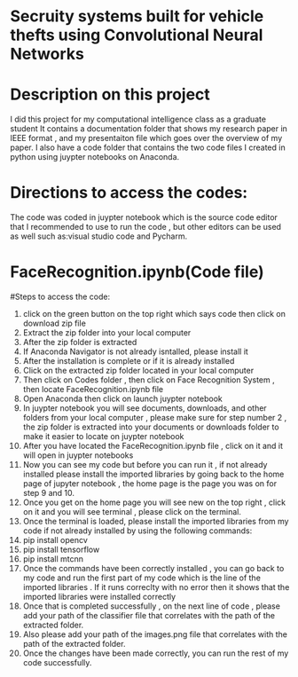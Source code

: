 # Secruity systems built for vehicle thefts using Convolutional Neural Networks

# Description on this project 
I did this project for my computational intelligence class as a graduate student 
It contains a documentation folder that shows my research paper in IEEE format , and my presentaiton file  which goes over the overview of my paper. I also have a code folder that contains the two code files I created in python using juypter notebooks on Anaconda. 

# Directions to access the codes:
The code was coded in juypter notebook which is the source code editor that I recommended to use to run the code , but other editors can be used as well such as:visual studio code and Pycharm.

# FaceRecognition.ipynb(Code file)
#Steps to access the code:
1. click on the green button on the top right which says code then click on download zip file 
2. Extract the zip folder into your local computer
3. After the zip folder is extracted 
4. If Anaconda Navigator is not already isntalled, please install it 
5. After the installation is complete or if it is already installed 
6. Click on the extracted zip folder located in your local computer 
7. Then click on Codes folder , then click on Face Recognition System , then locate FaceRecognition.ipynb file 
8. Open Anaconda then click on launch juypter notebook 
9. In juypter notebook you will see documents, downloads, and other folders from your local computer , please make sure for step number 2 , the zip folder is extracted into your documents or downloads folder to make it easier to locate on juypter notebook 
10. After you have located the FaceRecognition.ipynb file , click on it and it will open in juypter notebooks 
11. Now you can see my code but before you can run it , if not already installed please install the imported libraries by going back to the home page of jupyter notebook , the home page is the page you was on for step 9 and 10. 
12. Once you get on the home page you will see new on the top right , click on it and you will see terminal , please click on the terminal. 
13. Once the terminal is loaded, please install the imported libraries from my code if not already installed by using the following  commands: 
14. pip install opencv
15. pip install tensorflow 
16. pip install mtcnn 
17. Once the commands have been correctly installed , you can go back to my code and run the first part of my code which is the line of the imported libraries . If it runs correclty with no error then it shows that the imported libraries were installed correctly 
18. Once that is completed successfully , on the next line of code , please add your path of the classifier file that correlates with the path of the extracted folder. 
19. Also please add your path of the images.png file that correlates with the path of the extracted folder. 
20. Once the changes have been made correctly, you can run the rest of my code successfully. 
